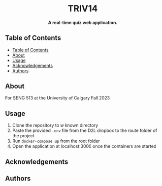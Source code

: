 <h1 align="center"> TRIV14 </h1>

<h4 align="center">A real-time quiz web application.</h4>

## Table of Contents
- [Table of Contents](#table-of-contents)
- [About](#about)
- [Usage](#usage)
- [Acknowledgements](#acknowledgements)
- [Authors](#authors)

## About

For SENG 513 at the University of Calgary Fall 2023

## Usage

1. Clone the repository to w known directory
2. Paste the provided `.env` file from the D2L dropbox to the route folder of the project
3. Run `docker-compose up` from the root folder
4. Open the application at localhost:3000 once the containers are started

## Acknowledgements

## Authors

